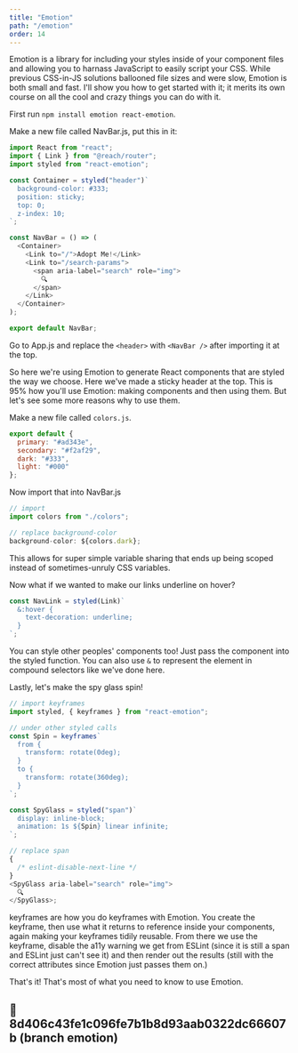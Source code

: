 ```yaml
---
title: "Emotion"
path: "/emotion"
order: 14
---
```


Emotion is a library for including your styles inside of your component files and allowing you to harnass JavaScript to easily script your CSS. While previous CSS-in-JS solutions ballooned file sizes and were slow, Emotion is both small and fast. I'll show you how to get started with it; it merits its own course on all the cool and crazy things you can do with it.

First run `npm install emotion react-emotion`.

Make a new file called NavBar.js, put this in it:

```javascript
import React from "react";
import { Link } from "@reach/router";
import styled from "react-emotion";

const Container = styled("header")`
  background-color: #333;
  position: sticky;
  top: 0;
  z-index: 10;
`;

const NavBar = () => (
  <Container>
    <Link to="/">Adopt Me!</Link>
    <Link to="/search-params">
      <span aria-label="search" role="img">
        🔍
      </span>
    </Link>
  </Container>
);

export default NavBar;
```

Go to App.js and replace the `<header>` with `<NavBar />` after importing it at the top.

So here we're using Emotion to generate React components that are styled the way we choose. Here we've made a sticky header at the top. This is 95% how you'll use Emotion: making components and then using them. But let's see some more reasons why to use them.

Make a new file called `colors.js`.

```javascript
export default {
  primary: "#ad343e",
  secondary: "#f2af29",
  dark: "#333",
  light: "#000"
};
```

Now import that into NavBar.js

```javascript
// import
import colors from "./colors";

// replace background-color
background-color: ${colors.dark};
```

This allows for super simple variable sharing that ends up being scoped instead of sometimes-unruly CSS variables.

Now what if we wanted to make our links underline on hover?

```javascript
const NavLink = styled(Link)`
  &:hover {
    text-decoration: underline;
  }
`;
```

You can style other peoples' components too! Just pass the component into the styled function. You can also use `&` to represent the element in compound selectors like we've done here.

Lastly, let's make the spy glass spin!

```javascript
// import keyframes
import styled, { keyframes } from "react-emotion";

// under other styled calls
const Spin = keyframes`
  from {
    transform: rotate(0deg);
  }
  to {
    transform: rotate(360deg);
  }
`;

const SpyGlass = styled("span")`
  display: inline-block;
  animation: 1s ${Spin} linear infinite;
`;

// replace span
{
  /* eslint-disable-next-line */
}
<SpyGlass aria-label="search" role="img">
  🔍
</SpyGlass>;
```

keyframes are how you do keyframes with Emotion. You create the keyframe, then use what it returns to reference inside your components, again making your keyframes tidily reusable. From there we use the keyframe, disable the a11y warning we get from ESLint (since it is still a span and ESLint just can't see it) and then render out the results (still with the correct attributes since Emotion just passes them on.)

That's it! That's most of what you need to know to use Emotion.

## 🌳 8d406c43fe1c096fe7b1b8d93aab0322dc66607b (branch emotion)
